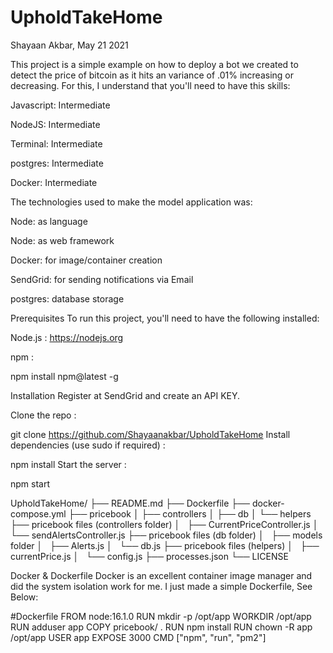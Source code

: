 # UpholdTakeHome

Shayaan Akbar, May 21 2021

This project is a simple example on how to deploy a bot we created to detect the 
price of bitcoin as it hits an variance of .01% increasing or decreasing.
For this, I understand that you'll need to have this skills:

Javascript: Intermediate

NodeJS: Intermediate

Terminal: Intermediate

postgres: Intermediate 

Docker: Intermediate

The technologies used to make the model application was:

Node: as language

Node: as web framework

Docker: for image/container creation

SendGrid: for sending notifications via Email

postgres: database storage

Prerequisites
To run this project, you'll need to have the following installed:

Node.js : https://nodejs.org

npm :

npm install npm@latest -g

Installation
Register at SendGrid and create an API KEY.

Clone the repo :

git clone https://github.com/Shayaanakbar/UpholdTakeHome
Install dependencies (use sudo if required) :

npm install
Start the server :

npm start

UpholdTakeHome/
├── README.md
├── Dockerfile
├── docker-compose.yml
├── pricebook
│   ├── controllers
│   ├── db
│   └── helpers
├── pricebook files (controllers folder)
│   ├── CurrentPriceController.js
│   └── sendAlertsController.js
├── pricebook files (db folder)
│   ├── models folder
│   ├── Alerts.js
│   └── db.js
├── pricebook files (helpers)
│   ├── currentPrice.js
│   └── config.js
├── processes.json
└── LICENSE

Docker & Dockerfile
Docker is an excellent container image manager and did the system isolation work for me. 
I just made a simple Dockerfile, See Below:


#Dockerfile
FROM node:16.1.0
RUN mkdir -p /opt/app
WORKDIR /opt/app
RUN adduser app
COPY pricebook/ .
RUN npm install
RUN chown -R app /opt/app
USER app
EXPOSE 3000
CMD ["npm", "run", "pm2"]

